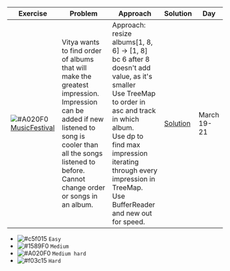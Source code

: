 | Exercise  | Problem | Approach | Solution | Day | 
| ------------- | ------------- | ------------- | ------------- | ------------- | 
| ![#A020F0](https://placehold.co/15x15/A020F0/A020F0.png) [MusicFestival](https://codeforces.com/contest/1802/problem/E) | Vitya wants to find order of albums that will make the greatest impression. Impression can be added if new listened to song is cooler than all the songs listened to before. Cannot change order or songs in an album. | Approach: resize albums[1, 8, 6] -> [1, 8] bc 6 after 8 doesn't add value, as it's smaller </br> Use TreeMap to order in asc and track in which album. </br> Use dp to find max impression iterating through every impression in TreeMap. </br> Use BufferReader and new out for speed.| [Solution](https://github.com/ayazhankadessova/LeetCode_Practice/blob/main/CodeForces/MusicFestival/Main.java) | March 19-21 | 

- ![#c5f015](https://placehold.co/15x15/c5f015/c5f015.png) `Easy`
- ![#1589F0](https://placehold.co/15x15/1589F0/1589F0.png) `Medium`
- ![#A020F0](https://placehold.co/15x15/A020F0/A020F0.png) `Medium hard`
- ![#f03c15](https://placehold.co/15x15/f03c15/f03c15.png) `Hard`

